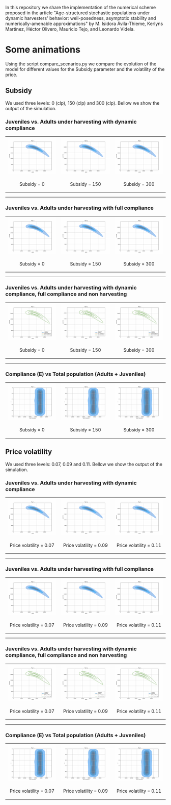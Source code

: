 In this repository we share the implementation of the numerical scheme proposed in the article "Age-structured stochastic populations under dynamic  harvesters' behavior: well-posedness, asymptotic stability and numerically-amenable approximations" by M. Isidora Ávila-Thieme, Kerlyns Martínez, Héctor Olivero, Mauricio Tejo, and Leonardo Videla.

# Some animations
Using the script compare_scenarios.py we compare the evolution of the model for different values for the Subsidy parameter and the volatility of the price.

## Subsidy
We used three levels: 0 (clp), 150 (clp) and 300 (clp). Bellow we show the output of the simulation.

### Juveniles vs. Adults under harvesting with dynamic compliance
<div align="center">
<table>
<tr>
<td>
<img src="animations/comparingBySubsidy/0/LevelSetHistogram_J_vs_A.gif" width="100%"/>
</td>
<td>
<img src="animations/comparingBySubsidy/150/LevelSetHistogram_J_vs_A.gif" width="100%"/>
</td>
<td>
<img src="animations/comparingBySubsidy/300/LevelSetHistogram_J_vs_A.gif" width="100%"/>
</td>
</tr>
<tr>
<td align="center">
<p>Subsidy = 0</p>
</td>
<td align="center">
<p>Subsidy = 150</p>
</td>
<td align="center">
<p>Subsidy = 300</p>
</td>
</tr>
</table>
</div>


---


### Juveniles vs. Adults under harvesting with full compliance
<div align="center">
<table>
<tr>
<td>
<img src="animations/comparingBySubsidy/0/LevelSetHistogram_J_vs_A_fc.gif" width="100%"/>
</td>
<td>
<img src="animations/comparingBySubsidy/150/LevelSetHistogram_J_vs_A_fc.gif" width="100%"/>
</td>
<td>
<img src="animations/comparingBySubsidy/300/LevelSetHistogram_J_vs_A_fc.gif" width="100%"/>
</td>
</tr>
<tr>
<td align="center">
<p>Subsidy = 0</p>
</td>
<td align="center">
<p>Subsidy = 150</p>
</td>
<td align="center">
<p>Subsidy = 300</p>
</td>
</tr>
</table>
</div>

---

### Juveniles vs. Adults under harvesting with dynamic compliance, full compliance and non harvesting
<div align="center">
<table>
<tr>
<td>
<img src="animations/comparingBySubsidy/0/LevelSetHistogram_J_vs_A_scenarios.gif" width="100%"/>
</td>
<td>
<img src="animations/comparingBySubsidy/150/LevelSetHistogram_J_vs_A_scenarios.gif" width="100%"/>
</td>
<td>
<img src="animations/comparingBySubsidy/300/LevelSetHistogram_J_vs_A_scenarios.gif" width="100%"/>
</td>
</tr>
<tr>
<td align="center">
<p>Subsidy = 0</p>
</td>
<td align="center">
<p>Subsidy = 150</p>
</td>
<td align="center">
<p>Subsidy = 300</p>
</td>
</tr>
</table>
</div>

---

### Compliance (E) vs Total population (Adults + Juveniles)
<div align="center">
<table>
<tr>
<td>
<img src="animations/comparingBySubsidy/0/LevelSetHistogram_E_vs_TP.gif" width="100%"/>
</td>
<td>
<img src="animations/comparingBySubsidy/150/LevelSetHistogram_E_vs_TP.gif" width="100%"/>
</td>
<td>
<img src="animations/comparingBySubsidy/300/LevelSetHistogram_E_vs_TP.gif" width="100%"/>
</td>
</tr>
<tr>
<td align="center">
<p>Subsidy = 0</p>
</td>
<td align="center">
<p>Subsidy = 150</p>
</td>
<td align="center">
<p>Subsidy = 300</p>
</td>
</tr>
</table>
</div>

## Price volatility 
We used three levels: 0.07, 0.09 and 0.11. Bellow we show the output of the simulation.

### Juveniles vs. Adults under harvesting with dynamic compliance
<div align="center">
<table>
<tr>
<td>
<img src="animations/comparingBySigmaPrice/007/LevelSetHistogram_J_vs_A.gif" width="100%"/>
</td>
<td>
<img src="animations/comparingBySigmaPrice/009/LevelSetHistogram_J_vs_A.gif" width="100%"/>
</td>
<td>
<img src="animations/comparingBySigmaPrice/011/LevelSetHistogram_J_vs_A.gif" width="100%"/>
</td>
</tr>
<tr>
<td align="center">
<p>Price volatility  = 0.07</p>
</td>
<td align="center">
<p>Price volatility  = 0.09</p>
</td>
<td align="center">
<p>Price volatility  = 0.11</p>
</td>
</tr>
</table>
</div>


---


### Juveniles vs. Adults under harvesting with full compliance
<div align="center">
<table>
<tr>
<td>
<img src="animations/comparingBySigmaPrice/007/LevelSetHistogram_J_vs_A_fc.gif" width="100%"/>
</td>
<td>
<img src="animations/comparingBySigmaPrice/009/LevelSetHistogram_J_vs_A_fc.gif" width="100%"/>
</td>
<td>
<img src="animations/comparingBySigmaPrice/011/LevelSetHistogram_J_vs_A_fc.gif" width="100%"/>
</td>
</tr>
<tr>
<td align="center">
<p>Price volatility  = 0.07</p>
</td>
<td align="center">
<p>Price volatility  = 0.09</p>
</td>
<td align="center">
<p>Price volatility  = 0.11</p>
</td>
</tr>
</table>
</div>

---

### Juveniles vs. Adults under harvesting with dynamic compliance, full compliance and non harvesting
<div align="center">
<table>
<tr>
<td>
<img src="animations/comparingBySigmaPrice/007/LevelSetHistogram_J_vs_A_scenarios.gif" width="100%"/>
</td>
<td>
<img src="animations/comparingBySigmaPrice/009/LevelSetHistogram_J_vs_A_scenarios.gif" width="100%"/>
</td>
<td>
<img src="animations/comparingBySigmaPrice/011/LevelSetHistogram_J_vs_A_scenarios.gif" width="100%"/>
</td>
</tr>
<tr>
<td align="center">
<p>Price volatility = 0.07</p>
</td>
<td align="center">
<p>Price volatility  = 0.09</p>
</td>
<td align="center">
<p>Price volatility  = 0.11</p>
</td>
</tr>
</table>
</div>

---

### Compliance (E) vs Total population (Adults + Juveniles)
<div align="center">
<table>
<tr>
<td>
<img src="animations/comparingBySigmaPrice/007/LevelSetHistogram_E_vs_TP.gif" width="100%"/>
</td>
<td>
<img src="animations/comparingBySigmaPrice/009/LevelSetHistogram_E_vs_TP.gif" width="100%"/>
</td>
<td>
<img src="animations/comparingBySigmaPrice/011/LevelSetHistogram_E_vs_TP.gif" width="100%"/>
</td>
</tr>
<tr>
<td align="center">
<p>Price volatility  = 0.07</p>
</td>
<td align="center">
<p>Price volatility  = 0.09</p>
</td>
<td align="center">
<p>Price volatility  = 0.11</p>
</td>
</tr>
</table>
</div>
